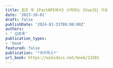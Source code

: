 ```yaml
---
title: 점프 투 {FastAPI에서} 시작하는 {VueJS} 기초
date: '2023-10-01'
draft: false
publishDate: '2024-01-31T08:00:00Z'
authors:
- ' 김종록'
publication_types:
- 'book'
featured: false
publication: '*위키독스*'
url_book: https://wikidocs.net/book/13301
---
```


